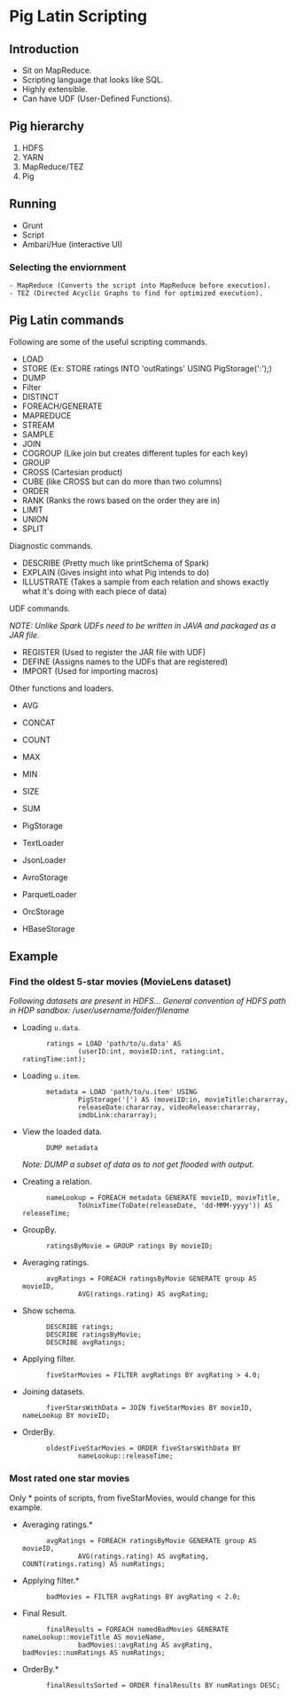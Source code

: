 # Pig Latin Scripting

## Introduction

- Sit on MapReduce.
- Scripting language that looks like SQL.
- Highly extensible.
- Can have UDF (User-Defined Functions).

## Pig hierarchy

1. HDFS
2. YARN
3. MapReduce/TEZ
4. Pig

## Running

- Grunt
- Script
- Ambari/Hue (interactive UI)


### Selecting the enviornment

    - MapReduce (Converts the script into MapReduce before execution).
    - TEZ (Directed Acyclic Graphs to find for optimized execution).

## Pig Latin commands

Following are some of the useful scripting commands.

- LOAD
- STORE (Ex: STORE ratings INTO 'outRatings' USING PigStorage(':');)
- DUMP
- Filter
- DISTINCT
- FOREACH/GENERATE
- MAPREDUCE
- STREAM
- SAMPLE
- JOIN
- COGROUP (Like join but creates different tuples for each key)
- GROUP
- CROSS (Cartesian product)
- CUBE (like CROSS but can do more than two columns)
- ORDER
- RANK (Ranks the rows based on the order they are in)
- LIMIT
- UNION
- SPLIT

Diagnostic commands.

- DESCRIBE (Pretty much like printSchema of Spark)
- EXPLAIN (Gives insight into what Pig intends to do)
- ILLUSTRATE (Takes a sample from each relation and shows exactly what it's doing with each piece of data)

UDF commands.

_NOTE: Unlike Spark UDFs need to be written in JAVA and packaged as a JAR file._

- REGISTER (Used to register the JAR file with UDF)
- DEFINE (Assigns names to the UDFs that are registered)
- IMPORT (Used for importing macros)

Other functions and loaders.

- AVG
- CONCAT
- COUNT
- MAX
- MIN
- SIZE
- SUM

- PigStorage
- TextLoader
- JsonLoader
- AvroStorage
- ParquetLoader
- OrcStorage
- HBaseStorage

## Example

### Find the oldest 5-star movies (MovieLens dataset)

_Following datasets are present in HDFS..._
_General convention of HDFS path in HDP sandbox: /user/username/folder/filename_

- Loading `u.data`.

            ratings = LOAD 'path/to/u.data' AS
                    (userID:int, movieID:int, rating:int, ratingTime:int);

- Loading `u.item`.

            metadata = LOAD 'path/to/u.item' USING
                    PigStorage('|') AS (moveiID:in, movieTitle:chararray,
                    releaseDate:chararray, videoRelease:chararray,
                    imdbLink:chararray);

- View the loaded data.

            DUMP metadata

    _Note: DUMP a subset of data as to not get flooded with output._

- Creating a relation.

            nameLookup = FOREACH metadata GENERATE movieID, movieTitle,
                    ToUnixTime(ToDate(releaseDate, 'dd-MMM-yyyy')) AS releaseTime;

- GroupBy.

            ratingsByMovie = GROUP ratings By movieID;

- Averaging ratings.

            avgRatings = FOREACH ratingsByMovie GENERATE group AS movieID,
                    AVG(ratings.rating) AS avgRating;

- Show schema.

            DESCRIBE ratings;
            DESCRIBE ratingsByMovie;
            DESCRIBE avgRatings;

- Applying filter.

            fiveStarMovies = FILTER avgRatings BY avgRating > 4.0;

- Joining datasets.

            fiverStarsWithData = JOIN fiveStarMovies BY movieID, nameLookup BY movieID;

- OrderBy.

            oldestFiveStarMovies = ORDER fiveStarsWithData BY
                    nameLookup::releaseTime;

### Most rated one star movies

Only * points of scripts, from fiveStarMovies, would change for this example.

- Averaging ratings.*

            avgRatings = FOREACH ratingsByMovie GENERATE group AS movieID,
                    AVG(ratings.rating) AS avgRating, COUNT(ratings.rating) AS numRatings;

- Applying filter.*

            badMovies = FILTER avgRatings BY avgRating < 2.0;

- Final Result.

            finalResults = FOREACH namedBadMovies GENERATE nameLookup::movieTitle AS movieName,
                    badMovies::avgRating AS avgRating, badMovies::numRatings AS numRatings;

- OrderBy.*

            finalResultsSorted = ORDER finalResults BY numRatings DESC; 
